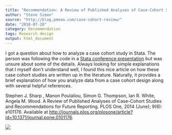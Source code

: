 ```yaml
---
title: "Recommendation: A Review of Published Analyses of Case-Cohort Studies and Recommendations for Future Reporting"
author: "Steve Simon"
source: "http://blog.pmean.com/case-cohort-review/"
date: "2018-07-20"
category: Recommendation
tags: Research design
output: html_document
---
```


I got a question about how to analyze a case cohort study in Stata. The
person was following the code in a [Stata conference
presentation](https://www.stata.com/meeting/nordic-and-baltic16/slides/norway16_johansson.pdf)
but was unsure about some of the details. Always looking for simple
explanations that I myself don't understand well, I found this nice
article on how these case cohort studies are written up in the
literature. Naturally, it provides a brief explanation of how you
analyze data from a case cohort design along with several helpful
references.

<!---More--->

Stephen J. Sharp , Manon Poulaliou, Simon G. Thompson, Ian R. White,
Angela M. Wood. A Review of Published Analyses of Case-Cohort Studies
and Recommendations for Future Reporting. PLOS One, 2014 (June); 9(6):
e101176. Available at
<http://journals.plos.org/plosone/article?id=10.1371/journal.pone.0101176>.

![](../../../web/images/case-cohort-review01.png)




